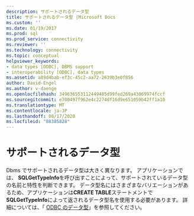 ```yaml
---
description: サポートされるデータ型
title: サポートされるデータ型 |Microsoft Docs
ms.custom: ''
ms.date: 01/19/2017
ms.prod: sql
ms.prod_service: connectivity
ms.reviewer: ''
ms.technology: connectivity
ms.topic: conceptual
helpviewer_keywords:
- data types [ODBC], DBMS support
- interoperability [ODBC], data types
ms.assetid: a89d4bab-ef3c-45c2-aa72-2639b3e0f856
author: David-Engel
ms.author: v-daenge
ms.openlocfilehash: 349636553112449485d99fed269a43069974fccf
ms.sourcegitcommit: e700497f962e4c2274df16d9e651059b42ff1a10
ms.translationtype: MT
ms.contentlocale: ja-JP
ms.lasthandoff: 08/17/2020
ms.locfileid: "88385828"
---
```

# <a name="supported-data-types"></a>サポートされるデータ型
Dbms でサポートされるデータ型は大きく異なります。 アプリケーションでは、 **SQLGetTypeInfo**を呼び出すことによって、サポートされているデータ型の名前と特性を判断できます。 データ型名にはさまざまなバリエーションがあるため、アプリケーションは**CREATE TABLE**ステートメントで**SQLGetTypeInfo**によって返されるデータ型名を使用する必要があります。 詳細については、「 [ODBC のデータ型](../../../odbc/reference/develop-app/data-types-in-odbc.md)」を参照してください。
